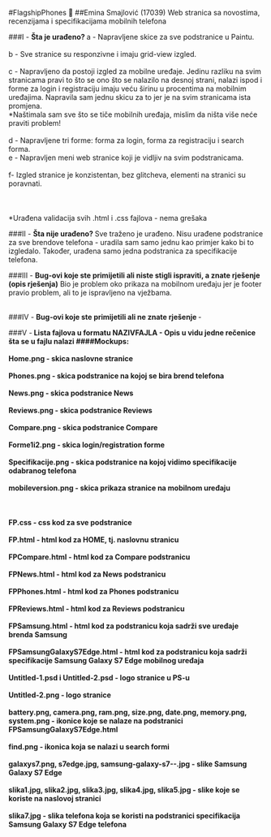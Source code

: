 #FlagshipPhones :iphone:
##Emina Smajlović (17039)
Web stranica sa novostima, recenzijama i specifikacijama mobilnih telefona

###I - <b>Šta je urađeno? </b>
a - Napravljene skice za sve podstranice u Paintu. </br></br>
b - Sve stranice su responzivne i imaju grid-view izgled. </br></br>
c - Napravljeno da postoji izgled za mobilne uređaje. Jedinu razliku na svim stranicama pravi to što se ono što se nalazilo na desnoj strani, nalazi ispod i forme za login i registraciju imaju veću širinu u procentima na mobilnim uređajima. Napravila sam jednu skicu za to jer je na svim stranicama ista promjena.</br>
*Naštimala sam sve što se tiče mobilnih uređaja, mislim da ništa više neće praviti problem!</br></br>
d - Napravljene tri forme: forma za login, forma za registraciju i search forma. </br>
e - Napravljen meni web stranice koji je vidljiv na svim podstranicama. </br></br>
f- Izgled stranice je konzistentan, bez glitcheva, elementi na stranici su poravnati.</br></br>
</br></br>
*Urađena validacija svih .html i .css fajlova - nema grešaka</br>

###II - <b>Šta nije urađeno? </b>
Sve traženo je urađeno. Nisu urađene podstranice za sve brendove telefona - uradila sam samo jednu kao primjer kako bi to izgledalo. Također, urađena samo jedna podstranica za specifikacije telefona. </br>

###III - <b>Bug-ovi koje ste primijetili ali niste stigli ispraviti, a znate rješenje (opis rješenja)</b>
Bio je problem oko prikaza na mobilnom uređaju jer je footer pravio problem, ali to je ispravljeno na vježbama.</br></br>
 
###IV -  <b>Bug-ovi koje ste primijetili ali ne znate rješenje </b>
-</br>

###V -<b> Lista fajlova u formatu NAZIVFAJLA - Opis u vidu jedne rečenice šta se u fajlu nalazi <b>
####<b>Mockups<b>:  </br></br>
<b>Home.png</b> - skica naslovne stranice </br></br>
<b>Phones.png</b> - skica podstranice na kojoj se bira brend telefona </br></br>
<b>News.png</b> - skica podstranice News </br></br>
<b>Reviews.png</b> - skica podstranice Reviews </br></br>
<b>Compare.png</b> - skica podstranice Compare </br></br>
<b>Forme1i2.png</b> - skica login/registration forme </br></br>
<b>Specifikacije.png</b> - skica podstranice na kojoj vidimo specifikacije odabranog telefona </br></br>
<b>mobileversion.png</b> - skica prikaza stranice na mobilnom uređaju </br></br>
 </br></br>
<b>FP.css</b> - css kod za sve podstranice </br></br>
<b>FP.html</b> - html kod za HOME, tj. naslovnu stranicu </br></br>
<b>FPCompare.html</b> - html kod za Compare podstranicu </br></br>
<b>FPNews.html</b> - html kod za News podstranicu </br></br>
<b>FPPhones.html</b> - html kod za Phones podstranicu </br></br>
<b>FPReviews.html</b> - html kod za Reviews podstranicu </br></br>
<b>FPSamsung.html</b> - html kod za podstranicu koja sadrži sve uređaje brenda Samsung </br></br>
<b>FPSamsungGalaxyS7Edge.html - html kod za podstranicu koja sadrži specifikacije Samsung Galaxy S7 Edge mobilnog uređaja </br></br>
<b>Untitled-1.psd i Untitled-2.psd</b> - logo stranice u PS-u </br></br>
<b>Untitled-2.png</b> - logo stranice </br></br>
<b>battery.png, camera.png, ram.png, size.png, date.png, memory.png, system.png</b> - ikonice koje se nalaze na podstranici FPSamsungGalaxyS7Edge.html  </br></br>
<b>find.png</b> - ikonica koja se nalazi u search formi </br></br>
<b>galaxys7.png, s7edge.jpg, samsung-galaxy-s7--.jpg</b> - slike Samsung Galaxy S7 Edge  </br></br>
<b>slika1.jpg, slika2.jpg, slika3.jpg, slika4.jpg, slika5.jpg</b> - slike koje se koriste na naslovoj stranici  </br></br>
<b>slika7.jpg</b> - slika telefona koja se koristi na podstranici specifikacija Samsung Galaxy S7 Edge telefona</br></br>




